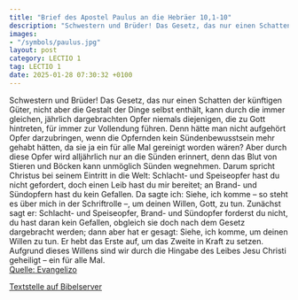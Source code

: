 ```yaml
---
title: "Brief des Apostel Paulus an die Hebräer 10,1-10"
description: "Schwestern und Brüder! Das Gesetz, das nur einen Schatten der künftigen Güter, nicht aber die Gestalt der Dinge selbst enthält, kann durch die immer gleichen, jährlich dargebrachten Opfer niemals diejenigen, die zu Gott hintreten, für immer zur Vollendung führen. Denn hätte man n...."
images:
- "/symbols/paulus.jpg"
layout: post
category: LECTIO 1
tag: LECTIO 1
date: 2025-01-28 07:30:32 +0100
---
```

Schwestern und Brüder! Das Gesetz, das nur einen Schatten der künftigen Güter, nicht aber die Gestalt der Dinge selbst enthält, kann durch die immer gleichen, jährlich dargebrachten Opfer niemals diejenigen, die zu Gott hintreten, für immer zur Vollendung führen.
Denn hätte man nicht aufgehört Opfer darzubringen, wenn die Opfernden kein Sündenbewusstsein mehr gehabt hätten, da sie ja ein für alle Mal gereinigt worden wären?
Aber durch diese Opfer wird alljährlich nur an die Sünden erinnert,
denn das Blut von Stieren und Böcken kann unmöglich Sünden wegnehmen.<!--more-->
Darum spricht Christus bei seinem Eintritt in die Welt: Schlacht- und Speiseopfer hast du nicht gefordert, doch einen Leib hast du mir bereitet;
an Brand- und Sündopfern hast du kein Gefallen.
Da sagte ich: Siehe, ich komme – so steht es über mich in der Schriftrolle –, um deinen Willen, Gott, zu tun.
Zunächst sagt er: Schlacht- und Speiseopfer, Brand- und Sündopfer forderst du nicht, du hast daran kein Gefallen, obgleich sie doch nach dem Gesetz dargebracht werden;
dann aber hat er gesagt: Siehe, ich komme, um deinen Willen zu tun. Er hebt das Erste auf, um das Zweite in Kraft zu setzen.
Aufgrund dieses Willens sind wir durch die Hingabe des Leibes Jesu Christi geheiligt – ein für alle Mal.<br>
[Quelle: Evangelizo](https://evangeliumtagfuertag.org/DE/gospel)

[Textstelle auf Bibelserver](https://www.bibleserver.com/EU/Hebräer10,1-10)
